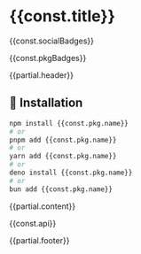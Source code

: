 # {{const.title}}

{{const.socialBadges}}

{{const.pkgBadges}}

{{partial.header}}

## 🔑 Installation

```bash
npm install {{const.pkg.name}}
# or
pnpm add {{const.pkg.name}}
# or
yarn add {{const.pkg.name}}
# or
deno install {{const.pkg.name}}
# or
bun add {{const.pkg.name}}
```

{{partial.content}}

{{const.api}}

{{partial.footer}}
